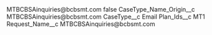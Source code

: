 <?xml version="1.0" encoding="UTF-8"?>
<CustomMetadata xmlns="http://soap.sforce.com/2006/04/metadata" xmlns:xsi="http://www.w3.org/2001/XMLSchema-instance" xmlns:xsd="http://www.w3.org/2001/XMLSchema">
    <label>MTBCBSAinquiries@bcbsmt.com</label>
    <protected>false</protected>
    <values>
        <field>CaseType_Name_Origin__c</field>
        <value xsi:type="xsd:string">MTBCBSAinquiries@bcbsmt.com</value>
    </values>
    <values>
        <field>CaseType__c</field>
        <value xsi:type="xsd:string">Email</value>
    </values>
    <values>
        <field>Plan_Ids__c</field>
        <value xsi:type="xsd:string">MT1</value>
    </values>
    <values>
        <field>Request_Name__c</field>
        <value xsi:type="xsd:string">MTBCBSAinquiries@bcbsmt.com</value>
    </values>
</CustomMetadata>
